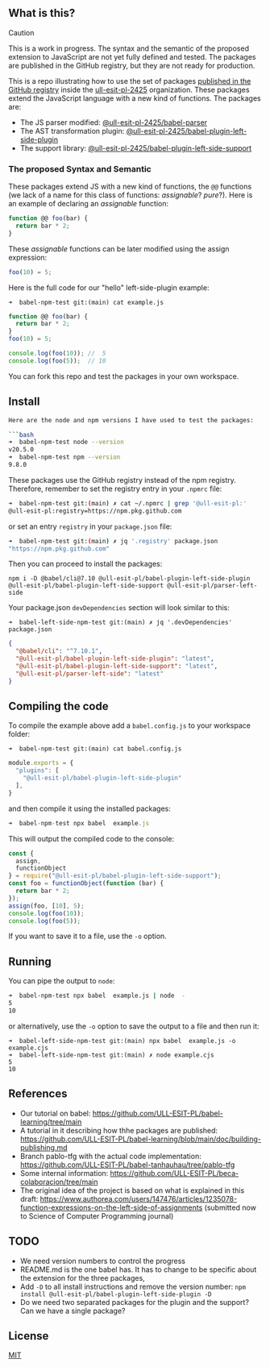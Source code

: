 ## What is this?

> [!CAUTION]
> This is a work in progress. The syntax and the semantic of the proposed extension to JavaScript are not yet fully defined and tested. The packages are published in the GitHub registry, but they are not ready for production.


This is a repo illustrating how to use 
the set of packages [published in the GitHub registry](https://github.com/orgs/ULL-ESIT-PL-2425/packages) inside the [ull-esit-pl-2425](https://github.com/ULL-ESIT-PL-2425/) organization. These packages extend the JavaScript language with a new kind of functions. The packages are:

- The JS parser modified: [@ull-esit-pl-2425/babel-parser](https://github.com/orgs/ULL-ESIT-PL-2425/packages/npm/package/babel-parser)
- The AST transformation plugin: [@ull-esit-pl-2425/babel-plugin-left-side-plugin ](https://github.com/orgs/ULL-ESIT-PL-2425/packages/npm/package/babel-plugin-left-side-plugin) 
- The support library: [@ull-esit-pl-2425/babel-plugin-left-side-support](https://github.com/orgs/ULL-ESIT-PL-2425/packages/npm/package/babel-plugin-left-side-support) 

### The proposed Syntax and Semantic

These packages extend JS  with a new kind of functions, the `@@` functions (we lack of a name for this class of functions: *assignable*? *pure*?). Here is an example of declaring an *assignable* function:

```js 
function @@ foo(bar) {
  return bar * 2;
}
```

These *assignable* functions can be later modified  using the assign expression:

```js
foo(10) = 5;
```

Here is the full code for our "hello" left-side-plugin example:

`➜  babel-npm-test git:(main) cat example.js`
```js
function @@ foo(bar) {
  return bar * 2;
}
foo(10) = 5;

console.log(foo(10)); //  5
console.log(foo(5));  // 10
```

You can fork this repo and test the packages in your own workspace.

## Install

```bash
Here are the node and npm versions I have used to test the packages:

```bash
➜  babel-npm-test node --version
v20.5.0
➜  babel-npm-test npm --version
9.8.0
```

These packages use the GitHub registry instead of the npm registry. Therefore, remember
to set the registry entry in your `.npmrc` file:

```bash
➜  babel-npm-test git:(main) ✗ cat ~/.npmrc | grep '@ull-esit-pl:'
@ull-esit-pl:registry=https://npm.pkg.github.com
```

or set an entry `registry` in your `package.json` file:

```bash
➜  babel-npm-test git:(main) ✗ jq '.registry' package.json 
"https://npm.pkg.github.com"
```

Then you can proceed to install the packages:

```
npm i -D @babel/cli@7.10 @ull-esit-pl/babel-plugin-left-side-plugin @ull-esit-pl/babel-plugin-left-side-support @ull-esit-pl/parser-left-side 
```

Your package.json `devDependencies` section will look similar to this:

`➜  babel-left-side-npm-test git:(main) ✗ jq '.devDependencies' package.json`
```json
{
  "@babel/cli": "^7.10.1",
  "@ull-esit-pl/babel-plugin-left-side-plugin": "latest",
  "@ull-esit-pl/babel-plugin-left-side-support": "latest",
  "@ull-esit-pl/parser-left-side": "latest"
}
```


## Compiling the code

To compile the example above add a `babel.config.js` to your workspace folder:

`➜  babel-npm-test git:(main) cat babel.config.js`
```js
module.exports = {
  "plugins": [
    "@ull-esit-pl/babel-plugin-left-side-plugin"
  ],
}
```

and then compile it using the installed packages:

```js
➜  babel-npm-test npx babel  example.js
```
This will output the compiled code to the console:

```js                                                      
const {
  assign,
  functionObject
} = require("@ull-esit-pl/babel-plugin-left-side-support");
const foo = functionObject(function (bar) {
  return bar * 2;
});
assign(foo, [10], 5);
console.log(foo(10));
console.log(foo(5));
```

If you want to save it to a file, use the `-o` option.

## Running

You can pipe the output to `node`:

```bash
➜  babel-npm-test npx babel  example.js | node  -
5
10
```

or alternatively, use the `-o` option to save the output to a file and then run it:

```
➜  babel-left-side-npm-test git:(main) npx babel  example.js -o example.cjs
➜  babel-left-side-npm-test git:(main) ✗ node example.cjs 
5
10
```

## References

- Our tutorial on babel: https://github.com/ULL-ESIT-PL/babel-learning/tree/main
- A tutorial in it describing how thhe packages are published: https://github.com/ULL-ESIT-PL/babel-learning/blob/main/doc/building-publishing.md
- Branch pablo-tfg with the actual code implementation: https://github.com/ULL-ESIT-PL/babel-tanhauhau/tree/pablo-tfg
- Some internal information: https://github.com/ULL-ESIT-PL/beca-colaboracion/tree/main
- The original idea of the project is based on what is explained in this draft: https://www.authorea.com/users/147476/articles/1235078-function-expressions-on-the-left-side-of-assignments (submitted now to Science of Computer Programming
 journal)

## TODO

- We need version numbers to control the progress
- README.md is the one babel has. It has to change to be specific about the extension for the three packages,
- Add `-D` to all install instructions and remove the version number: `npm install @ull-esit-pl/babel-plugin-left-side-plugin -D`
- Do we need two separated packages for the plugin and the support? Can we have a single package?

## License

[MIT](https://couto.mit-license.org/)